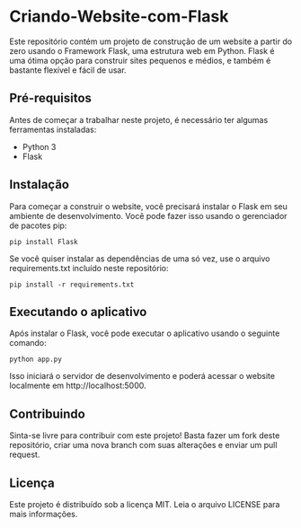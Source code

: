 # Criando-Website-com-Flask
Este repositório contém um projeto de construção de um website a partir do zero usando o Framework Flask, uma estrutura web em Python. Flask é uma ótima opção para construir sites pequenos e médios, e também é bastante flexível e fácil de usar.

## Pré-requisitos
Antes de começar a trabalhar neste projeto, é necessário ter algumas ferramentas instaladas:

 - Python 3
 - Flask


## Instalação
Para começar a construir o website, você precisará instalar o Flask em seu ambiente de desenvolvimento. Você pode fazer isso usando o gerenciador de pacotes pip:
````
pip install Flask
````

Se você quiser instalar as dependências de uma só vez, use o arquivo requirements.txt incluído neste repositório:
````
pip install -r requirements.txt
````
## Executando o aplicativo

Após instalar o Flask, você pode executar o aplicativo usando o seguinte comando:
````
python app.py
````
Isso iniciará o servidor de desenvolvimento e poderá acessar o website localmente em http://localhost:5000.

## Contribuindo

Sinta-se livre para contribuir com este projeto! Basta fazer um fork deste repositório, criar uma nova branch com suas alterações e enviar um pull request.

## Licença
Este projeto é distribuído sob a licença MIT. Leia o arquivo LICENSE para mais informações.
